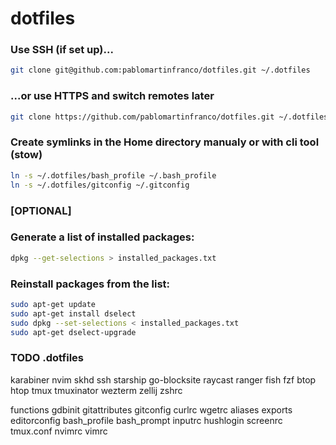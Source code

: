 # dotfiles

### Use SSH (if set up)...
```bash
git clone git@github.com:pablomartinfranco/dotfiles.git ~/.dotfiles
```

### ...or use HTTPS and switch remotes later
```bash
git clone https://github.com/pablomartinfranco/dotfiles.git ~/.dotfiles
```

### Create symlinks in the Home directory manualy or with cli tool (stow)
```bash
ln -s ~/.dotfiles/bash_profile ~/.bash_profile
ln -s ~/.dotfiles/gitconfig ~/.gitconfig
```

### [OPTIONAL]
### Generate a list of installed packages:
```bash
dpkg --get-selections > installed_packages.txt
```

### Reinstall packages from the list:
```bash
sudo apt-get update
sudo apt-get install dselect
sudo dpkg --set-selections < installed_packages.txt
sudo apt-get dselect-upgrade
```
### TODO .dotfiles

karabiner
nvim
skhd
ssh
starship
go-blocksite
raycast
ranger
fish
fzf
btop
htop
tmux
tmuxinator
wezterm
zellij
zshrc

functions
gdbinit
gitattributes
gitconfig
curlrc
wgetrc
aliases
exports
editorconfig
bash_profile
bash_prompt
inputrc
hushlogin
screenrc
tmux.conf
nvimrc
vimrc
